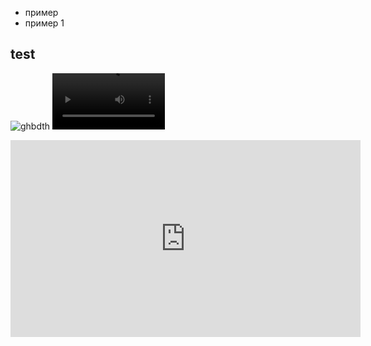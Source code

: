 
* пример
* пример 1

## test

![[ghbdth](https://www.youtube.com/embed/dRxWkFDiLe4?si=ucM_TDdjF1-AxMyC)](https://www.youtube.com/embed/dRxWkFDiLe4?si=dU9OkqeyuQdmm6l7)
<video src='[your URL here](https://www.youtube.com/embed/dRxWkFDiLe4?si=ucM_TDdjF1-AxMyC)' width=180/>

<iframe
  width="560" 
  height="315" 
  src="https://www.youtube.com/embed/dRxWkFDiLe4?si=ucM_TDdjF1-AxMyC" 
  title="YouTube video player" 
  frameborder="0" 
  allow="accelerometer; autoplay; clipboard-write; encrypted-media; gyroscope; picture-in-picture; web-share" 
  allowfullscreen>
  </iframe>
